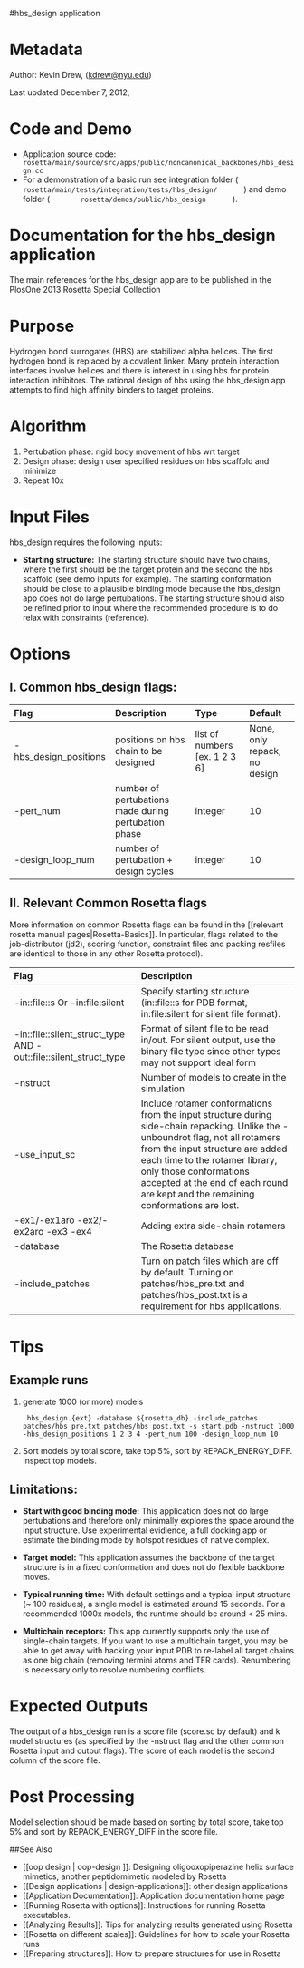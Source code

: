 #hbs\_design application

Metadata
========

Author: Kevin Drew, (kdrew@nyu.edu)

Last updated December 7, 2012;

Code and Demo
=============

-   Application source code: `        rosetta/main/source/src/apps/public/noncanonical_backbones/hbs_design.cc       `
-   For a demonstration of a basic run see integration folder ( `        rosetta/main/tests/integration/tests/hbs_design/       ` ) and demo folder ( `        rosetta/demos/public/hbs_design       ` ).

Documentation for the hbs\_design application
=============================================

The main references for the hbs\_design app are to be published in the PlosOne 2013 Rosetta Special Collection

Purpose
===========================================

Hydrogen bond surrogates (HBS) are stabilized alpha helices. The first hydrogen bond is replaced by a covalent linker. Many protein interaction interfaces involve helices and there is interest in using hbs for protein interaction inhibitors. The rational design of hbs using the hbs\_design app attempts to find high affinity binders to target proteins.

Algorithm
=========

1.  Pertubation phase: rigid body movement of hbs wrt target
2.  Design phase: design user specified residues on hbs scaffold and minimize
3.  Repeat 10x

Input Files
===========

hbs\_design requires the following inputs:

-   **Starting structure:**
     The starting structure should have two chains, where the first should be the target protein and the second the hbs scaffold (see demo inputs for example). The starting conformation should be close to a plausible binding mode because the hbs\_design app does not do large pertubations. The starting structure should also be refined prior to input where the recommended procedure is to do relax with constraints (reference).

Options
=======

I. Common hbs\_design flags:
----------------------------

| Flag | Description | Type | Default |
|:-----|:------------|:-----|:--------|
|-hbs_design_positions|positions on hbs chain to be designed|list of numbers [ex. 1 2 3 6]|None, only repack, no design|
| -pert_num|number of pertubations made during pertubation phase| integer|10|
|-design_loop_num|number of pertubation + design cycles|integer|10|

II. Relevant Common Rosetta flags
---------------------------------

More information on common Rosetta flags can be found in the [[relevant rosetta manual pages|Rosetta-Basics]]. In particular, flags related to the job-distributor (jd2), scoring function, constraint files and packing resfiles are identical to those in any other Rosetta protocol).

| Flag | Description | 
|:-----|:------------|
|-in::file::s Or -in:file:silent|Specify starting structure  (in::file::s for PDB format, in:file:silent for silent file format).|
|-in::file::silent_struct_type AND -out::file::silent_struct_type|Format of silent file to be read in/out. For silent output, use the binary file type since other types may not support ideal form|
|-nstruct|Number of models to create in the simulation|
|-use_input_sc|Include rotamer conformations from the input structure during side-chain repacking. Unlike the -unboundrot flag, not all rotamers from the input structure are added each time to the rotamer library, only those conformations accepted at the end of each round are kept and the remaining conformations are lost.|
|-ex1/-ex1aro -ex2/-ex2aro -ex3 -ex4|Adding extra side-chain rotamers|
|-database|The Rosetta database|
|-include_patches|Turn on patch files which are off by default.  Turning on patches/hbs_pre.txt and patches/hbs_post.txt is a requirement for hbs applications.   |


Tips
====

Example runs
------------

1.  generate 1000 (or more) models

    ```
     hbs_design.{ext} -database ${rosetta_db} -include_patches patches/hbs_pre.txt patches/hbs_post.txt -s start.pdb -nstruct 1000 -hbs_design_positions 1 2 3 4 -pert_num 100 -design_loop_num 10
    ```

2.  Sort models by total score, take top 5%, sort by REPACK\_ENERGY\_DIFF. Inspect top models.

Limitations:
------------

-   **Start with good binding mode:**
     This application does not do large pertubations and therefore only minimally explores the space around the input structure. Use experimental evidience, a full docking app or estimate the binding mode by hotspot residues of native complex.

-   **Target model:**
     This application assumes the backbone of the target structure is in a fixed conformation and does not do flexible backbone moves.

-   **Typical running time:**
     With default settings and a typical input structure (\~ 100 residues), a single model is estimated around 15 seconds. For a recommended 1000x models, the runtime should be around \< 25 mins.

-   **Multichain receptors:**
     This app currently supports only the use of single-chain targets. If you want to use a multichain target, you may be able to get away with hacking your input PDB to re-label all target chains as one big chain (removing termini atoms and TER cards). Renumbering is necessary only to resolve numbering conflicts.

Expected Outputs
================

The output of a hbs\_design run is a score file (score.sc by default) and k model structures (as specified by the -nstruct flag and the other common Rosetta input and output flags). The score of each model is the second column of the score file.

Post Processing
===============

Model selection should be made based on sorting by total score, take top 5% and sort by REPACK\_ENERGY\_DIFF in the score file.


##See Also

* [[oop design | oop-design ]]: Designing oligooxopiperazine helix surface mimetics, another peptidomimetic modeled by Rosetta
* [[Design applications | design-applications]]: other design applications
* [[Application Documentation]]: Application documentation home page
* [[Running Rosetta with options]]: Instructions for running Rosetta executables.
* [[Analyzing Results]]: Tips for analyzing results generated using Rosetta
* [[Rosetta on different scales]]: Guidelines for how to scale your Rosetta runs
* [[Preparing structures]]: How to prepare structures for use in Rosetta
